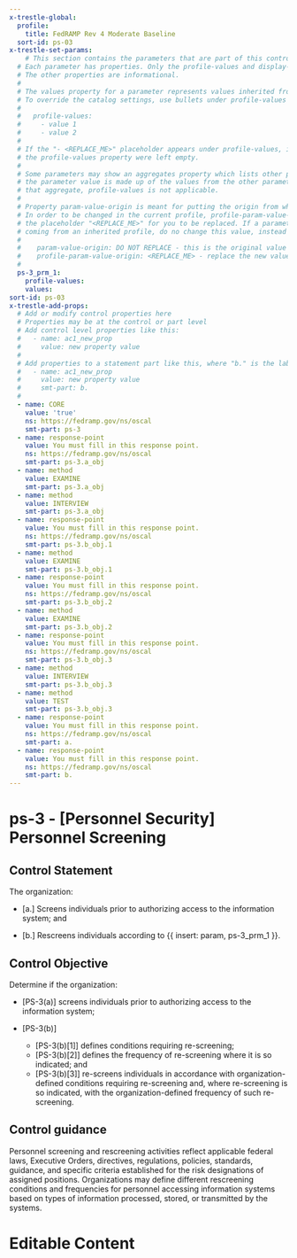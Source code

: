 ```yaml
---
x-trestle-global:
  profile:
    title: FedRAMP Rev 4 Moderate Baseline
  sort-id: ps-03
x-trestle-set-params:
    # This section contains the parameters that are part of this control.
  # Each parameter has properties. Only the profile-values and display-name properties are editable.
  # The other properties are informational.
  #
  # The values property for a parameter represents values inherited from the OSCAL catalog.
  # To override the catalog settings, use bullets under profile-values as shown below:
  #
  #   profile-values:
  #     - value 1
  #     - value 2
  #
  # If the "- <REPLACE_ME>" placeholder appears under profile-values, it is the same as if
  # the profile-values property were left empty.
  #
  # Some parameters may show an aggregates property which lists other parameters. This means
  # the parameter value is made up of the values from the other parameters. For parameters
  # that aggregate, profile-values is not applicable.
  #
  # Property param-value-origin is meant for putting the origin from where that parameter comes from.
  # In order to be changed in the current profile, profile-param-value-origin property will be displayed with
  # the placeholder "<REPLACE_ME>" for you to be replaced. If a parameter already has a param-value-origin
  # coming from an inherited profile, do no change this value, instead use profile-param-value-origin as follows:
  #
  #    param-value-origin: DO NOT REPLACE - this is the original value
  #    profile-param-value-origin: <REPLACE_ME> - replace the new value required HERE
  #
  ps-3_prm_1:
    profile-values:
    values:
sort-id: ps-03
x-trestle-add-props:
  # Add or modify control properties here
  # Properties may be at the control or part level
  # Add control level properties like this:
  #   - name: ac1_new_prop
  #     value: new property value
  #
  # Add properties to a statement part like this, where "b." is the label of the target statement part
  #   - name: ac1_new_prop
  #     value: new property value
  #     smt-part: b.
  #
  - name: CORE
    value: 'true'
    ns: https://fedramp.gov/ns/oscal
    smt-part: ps-3
  - name: response-point
    value: You must fill in this response point.
    ns: https://fedramp.gov/ns/oscal
    smt-part: ps-3.a_obj
  - name: method
    value: EXAMINE
    smt-part: ps-3.a_obj
  - name: method
    value: INTERVIEW
    smt-part: ps-3.a_obj
  - name: response-point
    value: You must fill in this response point.
    ns: https://fedramp.gov/ns/oscal
    smt-part: ps-3.b_obj.1
  - name: method
    value: EXAMINE
    smt-part: ps-3.b_obj.1
  - name: response-point
    value: You must fill in this response point.
    ns: https://fedramp.gov/ns/oscal
    smt-part: ps-3.b_obj.2
  - name: method
    value: EXAMINE
    smt-part: ps-3.b_obj.2
  - name: response-point
    value: You must fill in this response point.
    ns: https://fedramp.gov/ns/oscal
    smt-part: ps-3.b_obj.3
  - name: method
    value: INTERVIEW
    smt-part: ps-3.b_obj.3
  - name: method
    value: TEST
    smt-part: ps-3.b_obj.3
  - name: response-point
    value: You must fill in this response point.
    ns: https://fedramp.gov/ns/oscal
    smt-part: a.
  - name: response-point
    value: You must fill in this response point.
    ns: https://fedramp.gov/ns/oscal
    smt-part: b.
---
```


# ps-3 - \[Personnel Security\] Personnel Screening

## Control Statement

The organization:

- \[a.\] Screens individuals prior to authorizing access to the information system; and

- \[b.\] Rescreens individuals according to {{ insert: param, ps-3_prm_1 }}.

## Control Objective

Determine if the organization:

- \[PS-3(a)\] screens individuals prior to authorizing access to the information system;

- \[PS-3(b)\]

  - \[PS-3(b)[1]\] defines conditions requiring re-screening;
  - \[PS-3(b)[2]\] defines the frequency of re-screening where it is so indicated; and
  - \[PS-3(b)[3]\] re-screens individuals in accordance with organization-defined conditions requiring re-screening and, where re-screening is so indicated, with the organization-defined frequency of such re-screening.

## Control guidance

Personnel screening and rescreening activities reflect applicable federal laws, Executive Orders, directives, regulations, policies, standards, guidance, and specific criteria established for the risk designations of assigned positions. Organizations may define different rescreening conditions and frequencies for personnel accessing information systems based on types of information processed, stored, or transmitted by the systems.

# Editable Content

<!-- Make additions and edits below -->
<!-- The above represents the contents of the control as received by the profile, prior to additions. -->
<!-- If the profile makes additions to the control, they will appear below. -->
<!-- The above markdown may not be edited but you may edit the content below, and/or introduce new additions to be made by the profile. -->
<!-- If there is a yaml header at the top, parameter values may be edited. Use --set-parameters to incorporate the changes during assembly. -->
<!-- The content here will then replace what is in the profile for this control, after running profile-assemble. -->
<!-- The added parts in the profile for this control are below.  You may edit them and/or add new ones. -->
<!-- Each addition must have a heading either of the form ## Control my_addition_name -->
<!-- or ## Part a. (where the a. refers to one of the control statement labels.) -->
<!-- "## Control" parts are new parts added after the statement part. -->
<!-- "## Part" parts are new parts added into the top-level statement part with that label. -->
<!-- Subparts may be added with nested hash levels of the form ### My Subpart Name -->
<!-- underneath the parent ## Control or ## Part being added -->
<!-- See https://oscal-compass.github.io/compliance-trestle/tutorials/ssp_profile_catalog_authoring/ssp_profile_catalog_authoring for guidance. -->
